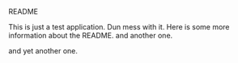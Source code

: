 README

This is just a test application. Dun mess with it.
Here is some more information about the README.
and another one.

and yet another one.